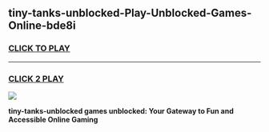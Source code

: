 
## tiny-tanks-unblocked-Play-Unblocked-Games-Online-bde8i
<h3>
<a href="https://premium76.site?title=tiny-tanks-unblocked&ref=25A">CLICK TO PLAY</a></h3>
<hr>

<h3>
<a href="https://premium76.site?title=tiny-tanks-unblocked&ref=25A">CLICK 2 PLAY</a>
  
</h3>

<a href="https://premium76.site?title=tiny-tanks-unblocked&ref=25A"><img src="https://clearcache.store/games.png"></a>


**tiny-tanks-unblocked games unblocked: Your Gateway to Fun and Accessible Online Gaming**

